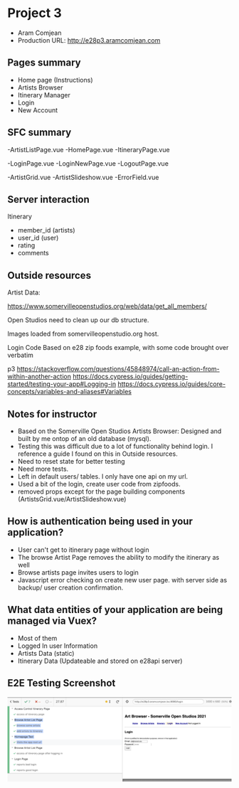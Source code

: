 # Project 3

-   Aram Comjean
-   Production URL: <http://e28p3.aramcomjean.com>

## Pages summary

- Home page (Instructions)
- Artists Browser
- Itinerary Manager
- Login
- New Account

## SFC summary

-ArtistListPage.vue
-HomePage.vue
-ItineraryPage.vue

-LoginPage.vue
-LoginNewPage.vue
-LogoutPage.vue

-ArtistGrid.vue
-ArtistSlideshow.vue
-ErrorField.vue

## Server interaction

Itinerary
- member_id (artists)
- user_id (user)
- rating
- comments

## Outside resources

Artist Data: 

https://www.somervilleopenstudios.org/web/data/get_all_members/

Open Studios need to clean up our db structure.

Images loaded from somervilleopenstudio.org host.

Login Code Based on e28 zip foods example, with some code brought over verbatim


p3
https://stackoverflow.com/questions/45848974/call-an-action-from-within-another-action
https://docs.cypress.io/guides/getting-started/testing-your-app#Logging-in
https://docs.cypress.io/guides/core-concepts/variables-and-aliases#Variables

## Notes for instructor

* Based on the Somerville Open Studios Artists Browser: Designed and built by me ontop 
of an old database (mysql). 
* Testing this was difficult due to a lot of functionality behind
login.   I reference a guide I found on this in Outside resources.  
* Need to reset state for better testing
* Need more tests.
* Left in default users/ tables.  I only have one api on my url.
* Used a bit of the login, create user code from zipfoods.
* removed props except for the page building components (ArtistsGrid.vue/ArtistSlideshow.vue)

## How is authentication being used in your application?
* User can't get to itinerary page without login
* The browse Artist Page removes the ability to modify the itinerary as well
* Browse artists page invites users to login
* Javascript error checking on create new user page. with server side as backup/ user creation confirmation.

## What data entities of your application are being managed via Vuex?
* Most of them 
* Logged In user Information
* Artists Data (static)
* Itinerary Data (Updateable and stored on e28api server)

## E2E Testing Screenshot

![testing screenshot](p3_testing_screenshot.png)
